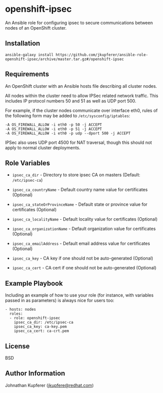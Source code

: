 openshift-ipsec
===============

An Ansible role for configuring ipsec to secure communications between nodes
of an OpenShift cluster.

Installation
------------

```
ansible-galaxy install https://github.com/jkupferer/ansible-role-openshift-ipsec/archive/master.tar.gz#/openshift-ipsec
```

Requirements
------------

An OpenShift cluster with an Ansible hosts file describing all cluster nodes.

All nodes within the cluster need to allow IPSec related network traffic. This
includes IP protocol numbers 50 and 51 as well as UDP port 500.

For example, if the cluster nodes communicate over interface eth0, rules of
the following form may be added to `/etc/sysconfig/iptables`:

    -A OS_FIREWALL_ALLOW -i eth0 -p 50 -j ACCEPT
    -A OS_FIREWALL_ALLOW -i eth0 -p 51 -j ACCEPT
    -A OS_FIREWALL_ALLOW -i eth0 -p udp --dport 500 -j ACCEPT

IPSec also uses UDP port 4500 for NAT traversal, though this should not apply
to normal cluster deployments.

Role Variables
--------------

* `ipsec_ca_dir` - Directory to store ipsec CA on masters (Default: `/etc/ipsec-ca`)

* `ipsec_ca_countryName` - Default country name value for certificates (Optional)

* `ipsec_ca_stateOrProvinceName` - Default state or province value for certificates (Optional)

* `ipsec_ca_localityName` - Default locality value for certificates (Optional)

* `ipsec_ca_organizationName` - Default organization value for certificates (Optional)

* `ipsec_ca_emailAddress` - Default email address value for certificates (Optional)

* `ipsec_ca_key` - CA key if one should not be auto-generated (Optional)

* `ipsec_ca_cert` - CA cert if one should not be auto-generated (Optional)


Example Playbook
----------------

Including an example of how to use your role (for instance, with variables passed in as parameters) is always nice for users too:

    - hosts: nodes
      roles:
      - role: openshift-ipsec
        ipsec_ca_dir: /etc/ipsec-ca
        ipsec_ca_key: ca-key.pem
        ipsec_ca_cert: ca-crt.pem

License
-------

BSD

Author Information
------------------

Johnathan Kupferer (jkupfere@redhat.com)
